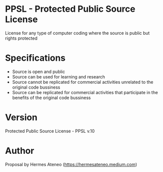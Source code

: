 # PPSL - Protected Public Source License

License for any type of computer coding where the source is public but rights protected

# Specifications

- Source is open and public
- Source can be used for learning and research
- Source cannot be replicated for commercial activities unrelated to the original code bussiness
- Source can be replicated for commercial activities that participate in the benefits of the original code bussiness

# Version

Protected Public Source License - PPSL v.10

# Author

Proposal by Hermes Ateneo (https://hermesateneo.medium.com) 
